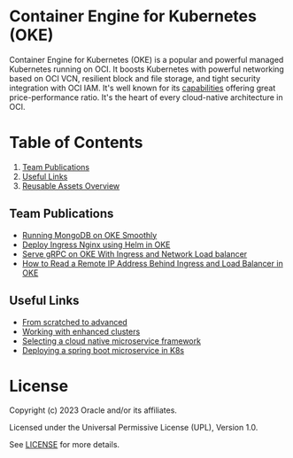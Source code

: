 # Container Engine for Kubernetes (OKE)
 
Container Engine for Kubernetes (OKE) is a popular and powerful managed Kubernetes running on OCI. It boosts Kubernetes with powerful networking based on OCI VCN, resilient block and file storage, and tight security integration with OCI IAM. It's well known for its [capabilities](https://developer.oracle.com/learn/k8s/k8s_comparison.html) offering great price-performance ratio. It's the heart of every cloud-native architecture in OCI.
 
# Table of Contents
 
1. [Team Publications](#team-publications)
2. [Useful Links](#useful-uinks)
3. [Reusable Assets Overview](#reusable-assets-overview)
 
## Team Publications
 
 - [Running MongoDB on OKE Smoothly](https://medium.com/oracledevs/running-mongodb-on-oke-smoothly-f0ff12af3e9)
 - [Deploy Ingress Nginx using Helm in OKE](https://medium.com/oracledevs/deploy-ingress-nginx-using-helm-in-oci-c3ff4d9d5450)
 - [Serve gRPC on OKE With Ingress and Network Load balancer](https://medium.com/oracledevs/serve-grpc-services-on-oke-with-ingress-and-network-load-balancer-8794809629dd)
 - [How to Read a Remote IP Address Behind Ingress and Load Balancer in OKE](https://medium.com/oracledevs/how-to-read-a-remote-ip-address-behind-ingress-and-load-balancer-in-oke-ea71dedcbbec)

## Useful Links
 
- [From scratched to advanced](https://github.com/oktaytuncay/Kubernetes/blob/master/kubernetes.md)
- [Working with enhanced clusters](https://docs.oracle.com/en-us/iaas/Content/ContEng/Tasks/contengworkingwithenhancedclusters.htm)
- [Selecting a cloud native microservice framework](https://louwersj.medium.com/selecting-a-cloud-native-microservice-framework-9974e9534da1)
- [Deploying a spring boot microservice in K8s](https://techdozo.dev/deploying-a-restful-spring-boot-microservice-on-kubernetes/)
 
 
# License
 
Copyright (c) 2023 Oracle and/or its affiliates.
 
Licensed under the Universal Permissive License (UPL), Version 1.0.

See [LICENSE](https://github.com/oracle-devrel/technology-engineering/blob/main/application-development/cloud-native/approach-workshop/LICENSE) for more details.
